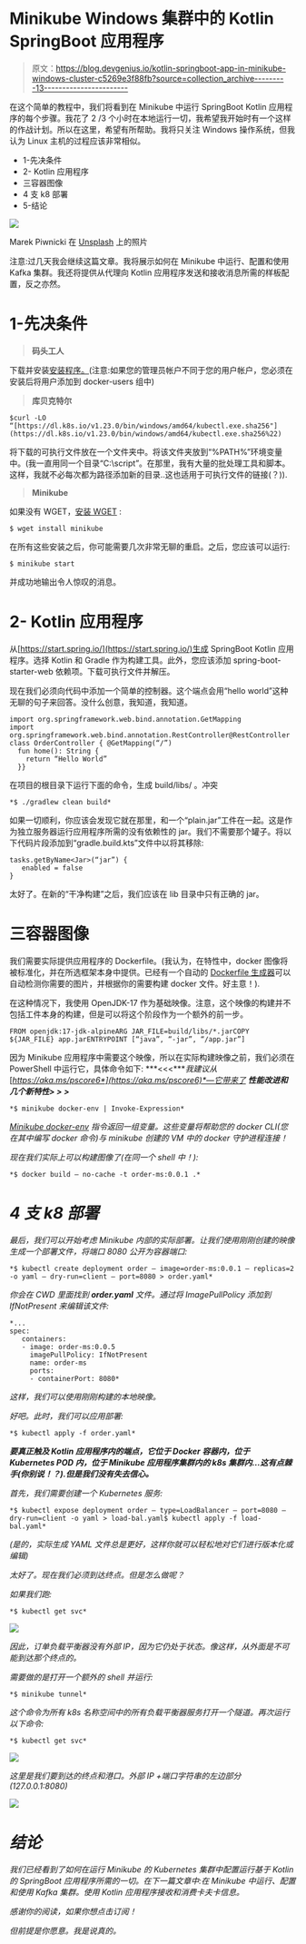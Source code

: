 # Minikube Windows 集群中的 Kotlin SpringBoot 应用程序

> 原文：<https://blog.devgenius.io/kotlin-springboot-app-in-minikube-windows-cluster-c5269e3f88fb?source=collection_archive---------13----------------------->

在这个简单的教程中，我们将看到在 Minikube 中运行 SpringBoot Kotlin 应用程序的每个步骤。我花了 2 /3 个小时在本地运行一切，我希望我开始时有一个这样的作战计划。所以在这里，希望有所帮助。我将只关注 Windows 操作系统，但我认为 Linux 主机的过程应该非常相似。

*   1-先决条件
*   2- Kotlin 应用程序
*   三容器图像
*   4 支 k8 部署
*   5-结论

![](img/6bf8cb2d3c25bdc9e56891cda95e2d83.png)

Marek Piwnicki 在 [Unsplash](https://unsplash.com?utm_source=medium&utm_medium=referral) 上的照片

注意:过几天我会继续这篇文章。我将展示如何在 Minikube 中运行、配置和使用 Kafka 集群。我还将提供从代理向 Kotlin 应用程序发送和接收消息所需的样板配置，反之亦然。

# 1-先决条件

> **码头工人**

下载并安装[安装程序。](https://desktop.docker.com/win/main/amd64/Docker%20Desktop%20Installer.exe)(注意:如果您的管理员帐户不同于您的用户帐户，您必须在安装后将用户添加到 docker-users 组中)

> **库贝克特尔**

```
$curl -LO “[https://dl.k8s.io/v1.23.0/bin/windows/amd64/kubectl.exe.sha256"](https://dl.k8s.io/v1.23.0/bin/windows/amd64/kubectl.exe.sha256%22)
```

将下载的可执行文件放在一个文件夹中。将该文件夹放到“%PATH%”环境变量中。(我一直用同一个目录“C:\script”。在那里，我有大量的批处理工具和脚本。这样，我就不必每次都为路径添加新的目录..这也适用于可执行文件的链接(？)).

> **Minikube**

如果没有 WGET，[安装 WGET](https://www.gnu.org/software/wget/) :

```
$ wget install minikube
```

在所有这些安装之后，你可能需要几次非常无聊的重启。之后，您应该可以运行:

```
$ minikube start
```

并成功地输出令人惊叹的消息。

# 2- Kotlin 应用程序

从[https://start.spring.io/](https://start.spring.io/)生成 SpringBoot Kotlin 应用程序。选择 Kotlin 和 Gradle 作为构建工具。此外，您应该添加 spring-boot-starter-web 依赖项。下载可执行文件并解压。

现在我们必须向代码中添加一个简单的控制器。这个端点会用“hello world”这种无聊的句子来回答。没什么创意，我知道，我知道。

```
import org.springframework.web.bind.annotation.GetMapping
import org.springframework.web.bind.annotation.RestController@RestController
class OrderController { @GetMapping(“/”)
  fun home(): String {
    return “Hello World”
  }}
```

在项目的根目录下运行下面的命令，生成 build/libs/ <artifact-name>。冲突</artifact-name>

```
*$ ./gradlew clean build*
```

如果一切顺利，你应该会发现它就在那里，和一个“plain.jar”工件在一起。这是作为独立服务器运行应用程序所需的没有依赖性的 jar。我们不需要那个罐子。将以下代码片段添加到“gradle.build.kts”文件中以将其移除:

```
tasks.getByName<Jar>(“jar”) {
   enabled = false
}
```

太好了。在新的“干净构建”之后，我们应该在 lib 目录中只有正确的 jar。

# 三容器图像

我们需要实际提供应用程序的 Dockerfile。(我认为，在特性中，docker 图像将被标准化，并在所选框架本身中提供。已经有一个自动的 [Dockerfile 生成器](https://github.com/cloud66-oss/starter)可以自动检测你需要的图片，并根据你的需要构建 docker 文件。好主意！).

在这种情况下，我使用 OpenJDK-17 作为基础映像。注意，这个映像的构建并不包括工件本身的构建，但是可以将这个阶段作为一个额外的前一步。

```
FROM openjdk:17-jdk-alpineARG JAR_FILE=build/libs/*.jarCOPY ${JAR_FILE} app.jarENTRYPOINT [“java”, “-jar”, “/app.jar”]
```

因为 Minikube 应用程序中需要这个映像，所以在实际构建映像之前，我们必须在 PowerShell 中运行它，具体命令如下:
***<<<****我建议从*[*https://aka.ms/pscore6*](https://aka.ms/pscore6)*—它带来了* ***性能改进和几个新特性> > >***

```
*$ minikube docker-env | Invoke-Expression*
```

*[Minikube docker-env](https://stackoverflow.com/questions/52310599/what-does-minikube-docker-env-mean) 指令返回一组变量。这些变量将帮助您的 docker CLI(您在其中编写 docker 命令)与 minikube 创建的 VM 中的 docker 守护进程连接！*

*现在我们实际上可以构建图像了(在同一个 shell 中！):*

```
*$ docker build — no-cache -t order-ms:0.0.1 .*
```

# *4 支 k8 部署*

*最后，我们可以开始考虑 Minikube 内部的实际部署。让我们使用刚刚创建的映像生成一个部署文件，将端口 8080 公开为容器端口:*

```
*$ kubectl create deployment order — image=order-ms:0.0.1 — replicas=2 -o yaml — dry-run=client — port=8080 > order.yaml*
```

*你会在 CWD 里面找到 **order.yaml** 文件。通过将 ImagePullPolicy 添加到 IfNotPresent 来编辑该文件:*

```
*...
spec:
   containers:
   - image: order-ms:0.0.5
     imagePullPolicy: IfNotPresent
     name: order-ms
     ports:
     - containerPort: 8080*
```

*这样，我们可以使用刚刚构建的本地映像。*

*好吧。此时，我们可以应用部署:*

```
*$ kubectl apply -f order.yaml*
```

***要真正触及 Kotlin 应用程序内的端点，它位于 Docker 容器内，位于 Kubernetes POD 内，位于 Minikube 应用程序集群内的 k8s 集群内…这有点棘手(你别说！？).但是我们没有失去信心。***

*首先，我们需要创建一个 Kubernetes 服务:*

```
*$ kubectl expose deployment order — type=LoadBalancer — port=8080 — dry-run=client -o yaml > load-bal.yaml$ kubectl apply -f load-bal.yaml*
```

*(是的，实际生成 YAML 文件总是更好，这样你就可以轻松地对它们进行版本化或编辑)*

*太好了。现在我们必须到达终点。但是怎么做呢？*

*如果我们跑:*

```
*$ kubectl get svc*
```

*![](img/dab82bdc7c8bf7e12ae9c00eacae0c2b.png)*

*因此，订单负载平衡器没有外部 IP，因为它仍处于<pending>状态。像这样，从外面是不可能到达那个终点的。</pending>*

*需要做的是打开一个额外的 shell 并运行:*

```
*$ minikube tunnel*
```

*这个命令为所有 k8s 名称空间中的所有负载平衡器服务打开一个隧道。再次运行以下命令:*

```
*$ kubectl get svc*
```

*![](img/1a87fb26862660958764823804f68319.png)*

*这里是我们要到达的终点和港口。外部 IP +端口字符串的左边部分(127.0.0.1:8080)*

*![](img/f5600ac13d5704f2098923a19ae95272.png)*

# *结论*

*我们已经看到了如何在运行 Minikube 的 Kubernetes 集群中配置运行基于 Kotlin 的 SpringBoot 应用程序所需的一切。在下一篇文章中:在 Minikube 中运行、配置和使用 Kafka 集群。使用 Kotlin 应用程序接收和消费卡夫卡信息。*

*感谢你的阅读，如果你想点击订阅！*

*但前提是你愿意。我是说真的。*